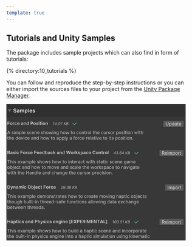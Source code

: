 ```yaml
---
template: true
---
```


## Tutorials and Unity Samples

The package includes sample projects which can also find in form of tutorials:

{% directory:10_tutorials %}

You can follow and reproduce the step-by-step instructions or you can either import the sources
files to your project from the [Unity Package Manager](https://docs.unity3d.com/Manual/upm-ui.html).

![upm-ui-hapi-samples](images/upm-ui-hapi-samples.png)
